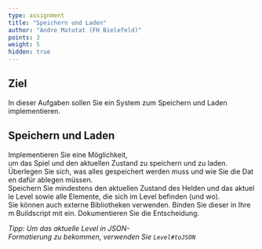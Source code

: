 ```yaml
---
type: assignment
title: "Speichern und Laden"
author: "Andre Matutat (FH Bielefeld)"
points: 3
weight: 5
hidden: true
---
```


## Ziel

In dieser Aufgaben sollen Sie ein System zum Speichern und Laden implementieren.

## Speichern und Laden

Implementieren Sie eine Möglichkeit, um das Spiel und den aktuellen Zustand zu speichern und zu laden.
Überlegen Sie sich, was alles gespeichert werden muss und wie Sie die Daten dafür ablegen müssen. 
Speichern Sie mindestens den aktuellen Zustand des Helden und das aktuelle Level sowie alle Elemente, die sich im Level befinden (und wo).
Sie können auch externe Bibliotheken verwenden. Binden Sie dieser in Ihrem Buildscript mit ein. Dokumentieren Sie die Entscheidung. 

*Tipp: Um das aktuelle Level in JSON-Formatierung zu bekommen, verwenden Sie `Level#toJSON`* 
